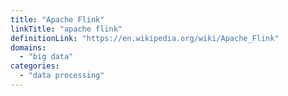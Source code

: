 ```yaml
---
title: "Apache Flink"
linkTitle: "apache flink"
definitionLink: "https://en.wikipedia.org/wiki/Apache_Flink"
domains:
  - "big data"
categories:
  - "data processing"
---
```

